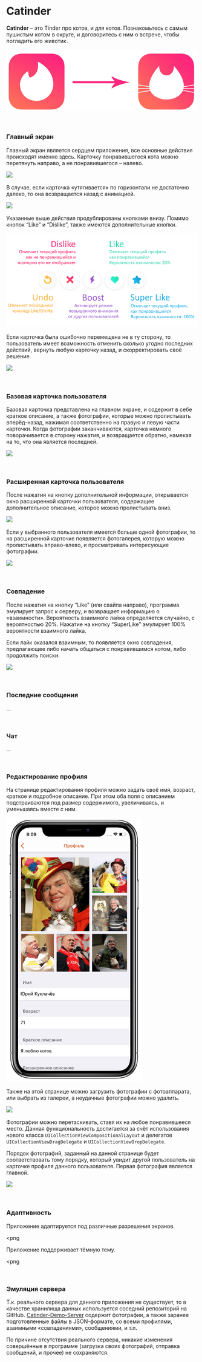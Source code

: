 # Catinder

**Catinder** – это Tinder про котов, и для котов. Познакомьтесь с самым пушистым котом в округе, и договоритесь с ним о встрече, чтобы погладить его животик.

![](Images/app_logos_transition.jpg)


&nbsp;
### Главный экран

Главный экран является сердцем приложения, все основные действия происходят именно здесь. Карточку понравившегося кота можно перетянуть направо, а не понравившегося – налево.

![](Images/like_dislike.gif)

В случае, если карточка «утягивается» по горизонтали не достаточно далеко, то она возвращается назад с анимацией.

![](Images/not_enough_swipe.gif)

Указанные выше действия продублированы кнопками внизу. Помимо кнопок “Like” и “Dislike”, также имеются дополнительные кнопки.

![](Images/menu_button_description.png)

Если карточка была ошибочно перемещена не в ту сторону, то пользователь имеет возможность отменить сколько угодно последних действий, вернуть любую карточку назад, и скорректировать своё решение.

![](Images/wrong_like.gif)


&nbsp;
### Базовая карточка пользователя

Базовая карточка представлена на главном экране, и содержит в себе краткое описание, а также фотографии, которые можно пролистывать вперёд-назад, нажимая соответственно на правую и левую части карточки. Когда фотографии заканчиваются, карточка немного поворачивается в сторону нажатия, и возвращается обратно, намекая на то, что она является последней.

![](Images/main_screen_profile_images.gif)


&nbsp;
### Расширенная карточка пользователя

После нажатия на кнопку дополнительной информации, открывается окно расширенной карточки пользователя, содержащее дополнительное описание, которое можно пролистывать вниз.

![](Images/profile_detail_view.gif)

Если у выбранного пользователя имеется больше одной фотографии, то на расширенной карточке появляется фотогалерея, которую можно пролистывать вправо-влево, и просматривать интересующие фотографии.

![](Images/detail_page_photo_gallery.gif)


&nbsp;
### Совпадение

После нажатия на кнопку “Like” (или свайпа направо), программа эмулирует запрос к серверу, и возвращает информацию о «взаимности». Вероятность взаимного лайка определяется случайно, с вероятностью 20%. Нажатие на кнопку “SuperLike” эмулирует 100% вероятности взаимного лайка.

Если лайк оказался взаимным, то появляется окно совпадения, предлагающее либо начать общаться с понравившимся котом, либо продолжить поиски.

![](Images/match.gif)


&nbsp;
### Последние сообщения

...


&nbsp;
### Чат

...


&nbsp;
### Редактирование профиля

На странице редактирования профиля можно задать своё имя, возраст, краткое и подробное описание. При этом оба поля с описанием подстраиваются под размер содержимого, увеличиваясь, и уменьшаясь вместе с ним.

![](Images/profile_text_fields.gif)

Также на этой странице можно загрузить фотографии с фотоаппарата, или выбрать из галереи, а неудачные фотографии можно удалить. 

![](Images/profile_photo_modifying.gif)

Фотографии можно перетаскивать, ставя их на любое понравившееся место. Данная функциональность достигается за счёт использования нового класса `UICollectionViewCompositionalLayout` и делегатов `UICollectionViewDragDelegate` и `UICollectionViewDropDelegate`.

Порядок фотографий, заданный на данной странице будет соответствовать тому порядку, который увидит другой пользователь на карточке профиля данного пользователя. Первая фотография является главной.

![](Images/profile_photos_change_order.gif)


&nbsp;
### Адаптивность

Приложение адаптируется под различные разрешения экранов.

<png

Приложение поддерживает тёмную тему.

<png


&nbsp;
### Эмуляция сервера

Т.к. реального сервера для данного приложения не существует, то в качестве хранилища данных используется соседний репозиторий на GitHub. [Catinder-Demo-Server](https://github.com/aleksey-paykachev/Catinder-Demo-Server) содержит фотографии, а также заранее подготовленные файлы в JSON-формате, со всеми профилями, взаимными «совпадениями», сообщениями, и т.п.

По причине отсутствия реального сервера, никакие изменения совершённые в программе (загрузка своих фотографий, отправка сообщений, и прочее) не сохраняются.

